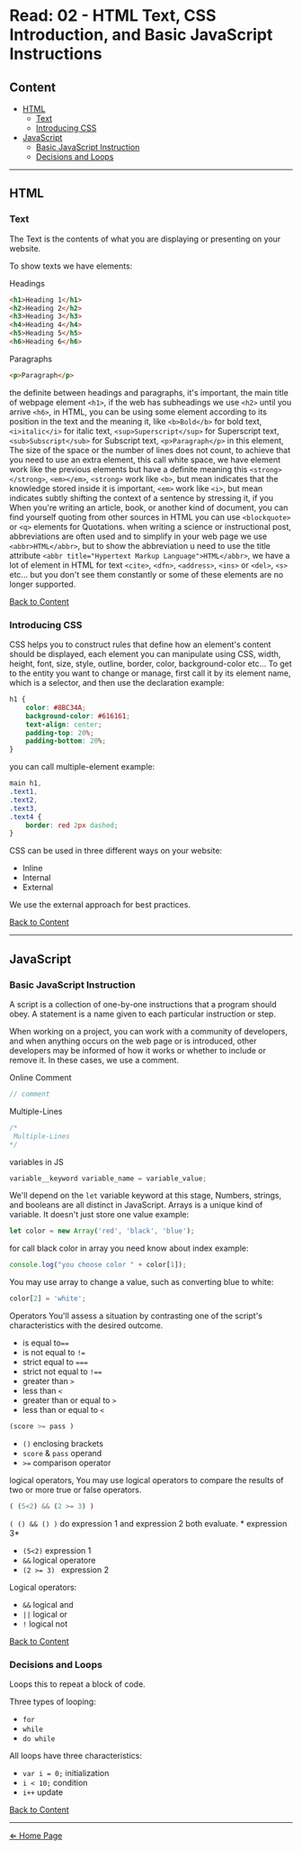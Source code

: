 # Read: 02 - HTML Text, CSS Introduction, and Basic JavaScript Instructions

## Content

- [HTML](#html)
    - [Text](#text)
    - [Introducing CSS](#introducing-css)
- [JavaScript](#javascript)
    - [Basic JavaScript Instruction](#basic-javascript-instruction)
    - [Decisions and Loops](#decisions-and-loops)

***

## HTML

### Text

The Text is the contents of what you are displaying or presenting on your website.

To show texts we have elements:

Headings

```html
<h1>Heading 1</h1>
<h2>Heading 2</h2>
<h3>Heading 3</h3>
<h4>Heading 4</h4>
<h5>Heading 5</h5>
<h6>Heading 6</h6>
```

Paragraphs

```html
<p>Paragraph</p>
```

the definite between headings and paragraphs, it's important, the main title of webpage element `<h1>`, if the web has subheadings we use `<h2>` until you arrive `<h6>`, in HTML, you can be using some element according to its position in the text and the meaning it, like `<b>Bold</b>` for bold text, `<i>italic</i>` for italic text, `<sup>Superscript</sup>` for Superscript text, `<sub>Subscript</sub>` for Subscript text, `<p>Paragraph</p>` in this element, The size of the space or the number of lines does not count, to achieve that you need to use an extra element, this call white space, we have element work like the previous elements but have a definite meaning this `<strong></strong>`, `<em></em>`, `<strong>` work like `<b>`, but mean indicates that the knowledge stored inside it is important, `<em>` work like `<i>`, but mean indicates subtly shifting the context of a sentence by stressing it, if you When you're writing an article, book, or another kind of document, you can find yourself quoting from other sources in HTML you can use `<blockquote>` or `<q>` elements for Quotations. when writing a science or instructional post, abbreviations are often used and to simplify in your web page we use `<abbr>HTML</abbr>`, but to show the abbreviation u need to use the title attribute `<abbr title="Hypertext Markup Language">HTML</abbr>`, we have a lot of element in HTML for text `<cite>`, `<dfn>`, `<address>`, `<ins>` or `<del>`, `<s>` etc... but you don't see them constantly or some of these elements are no longer supported.


[Back to Content](#content)

### Introducing CSS

CSS helps you to construct rules that define how an element's content should be displayed, each element you can manipulate using CSS, width, height, font, size, style, outline, border, color, background-color etc... To get to the entity you want to change or manage, first call it by its element name, which is a selector, and then use the declaration example:

```css
h1 {
    color: #8BC34A;
    background-color: #616161;
    text-align: center;
    padding-top: 20%;
    padding-bottom: 20%;
}
```

you can call multiple-element example:

```css
main h1,
.text1,
.text2,
.text3,
.text4 {
    border: red 2px dashed;
}
```

CSS can be used in three different ways on your website:
- Inline
- Internal
- External

We use the external approach for best practices.

[Back to Content](#content)

***

## JavaScript

### Basic JavaScript Instruction

A script is a collection of one-by-one instructions that a program should obey. A statement is a name given to each particular instruction or step.

When working on a project, you can work with a community of developers, and when anything occurs on the web page or is introduced, other developers may be informed of how it works or whether to include or remove it. In these cases, we use a comment.

Online Comment
```javascript
// comment
```

Multiple-Lines
```javascript
/*
 Multiple-Lines
*/
```

variables in JS

```javascript
variable__keyword variable_name = variable_value;
```

We'll depend on the `let` variable keyword at this stage, Numbers, strings, and booleans are all distinct in JavaScript. Arrays is a unique kind of variable. It doesn't just store one value example:

```javascript
let color = new Array('red', 'black', 'blue');
```

for call black color in array you need know about index example:

```javascript
console.log("you choose color " + color[1]);
```

You may use array to change a value, such as converting blue to white:

```javascript
color[2] = 'white';
```

Operators You'll assess a situation by contrasting one of the script's characteristics with the desired outcome.

-   is equal to`==`
-   is not equal to `!=`
-   strict equal to `===`
-   strict not equal to `!==`
-   greater than `>`
-   less than `<`
-   greater than or equal to `>`
-   less than or equal to `<`

```javascript
(score >= pass )
```

-   `()` enclosing brackets
-   `score` & `pass` operand
-   `>=` comparison operator

logical operators, You may use logical operators to compare the results of two or more true or false operators.

```javascript
( (5<2) && (2 >= 3) )
```
`( () && () )` do expression 1 and expression 2 both evaluate. * expression 3*

- `(5<2)` expression 1
- `&&` logical operatore
- `(2 >= 3) ` expression 2

Logical operators:

-   `&&` logical  and
-   `||` logical or
-   `!` logical not

[Back to Content](#content)

### Decisions and Loops

Loops this to repeat a block of code.

Three types of looping:
-   `for`
-   `while`
-   `do while`

All loops have three characteristics:

-   `var i = 0;` initialization
-   `i < 10;` condition
-   `i++` update

[Back to Content](#content)

***

[⇐ Home Page](../README.md)